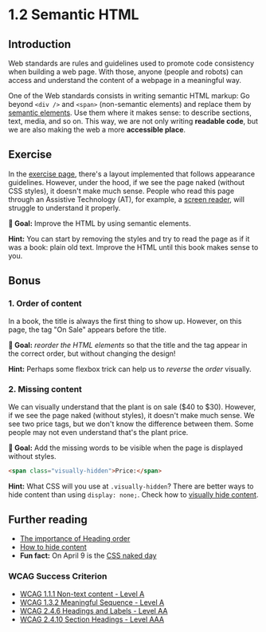 # 1.2 Semantic HTML

## Introduction

Web standards are rules and guidelines used to promote code consistency when building a web page. With those, anyone (people and robots) can access and understand the content of a webpage in a meaningful way.

One of the Web standards consists in writing semantic HTML markup: Go beyond `<div />` and `<span>` (non-semantic elements) and replace them by [semantic elements](https://developer.mozilla.org/en-US/docs/Web/HTML/Element). Use them where it makes sense: to describe sections, text, media, and so on. This way, we are not only writing **readable code**, but we are also making the web a more **accessible place**.

## Exercise

In the [exercise page](../exercises/1.2.html),
there's a layout implemented that follows appearance guidelines.
However, under the hood, if we see the page naked (without CSS styles), it doesn't make much sense.
People who read this page through an Assistive Technology (AT), for example, a [screen reader](https://developer.mozilla.org/en-US/docs/Glossary/Screen_reader), will struggle to understand it properly.

**🎯 Goal:** Improve the HTML by using semantic elements.

**Hint:** You can start by removing the styles and try to read the page as if it was a book: plain old text. Improve the HTML until this book makes sense to you.

## Bonus

### 1. Order of content

In a book, the title is always the first thing to show up. However, on this page, the tag "On Sale" appears before the title.

**🎯 Goal:** _reorder the HTML elements_ so that the title and the tag appear in the correct order, but without changing the design!

**Hint:** Perhaps some flexbox trick can help us to _reverse_ the _order_ visually.

### 2. Missing content

We can visually understand that the plant is on sale ($40 to $30). However, if we see the page naked (without styles), it doesn't make much sense. We see two price tags, but we don't know the difference between them. Some people may not even understand that's the plant price.

**🎯 Goal:** Add the missing words to be visible when the page is displayed without styles.

```html
<span class="visually-hidden">Price:</span>
```

**Hint:** What CSS will you use at `.visually-hidden`? There are better ways to hide content than using `display: none;`. Check how to [visually hide content](https://a11yproject.com/posts/how-to-hide-content/).

## Further reading

- [The importance of Heading order](https://web.dev/heading-order/?utm_source=lighthouse)
- [How to hide content](https://a11yproject.com/posts/how-to-hide-content/)
- **Fun fact:** On April 9 is the [CSS naked day](https://css-naked-day.github.io/)

### WCAG Success Criterion

- [WCAG 1.1.1 Non-text content - Level A](https://www.w3.org/TR/WCAG21/#non-text-content)
- [WCAG 1.3.2 Meaningful Sequence - Level A](https://www.w3.org/TR/WCAG21/#meaningful-sequence)
- [WCAG 2.4.6 Headings and Labels - Level AA](https://www.w3.org/TR/WCAG21/#headings-and-labels)
- [WCAG 2.4.10 Section Headings - Level AAA](https://www.w3.org/TR/WCAG21/#section-headings)
